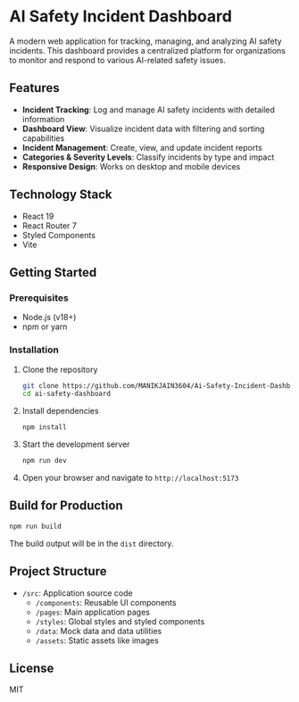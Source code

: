 # AI Safety Incident Dashboard

A modern web application for tracking, managing, and analyzing AI safety incidents. This dashboard provides a centralized platform for organizations to monitor and respond to various AI-related safety issues.

## Features

- **Incident Tracking**: Log and manage AI safety incidents with detailed information
- **Dashboard View**: Visualize incident data with filtering and sorting capabilities
- **Incident Management**: Create, view, and update incident reports
- **Categories & Severity Levels**: Classify incidents by type and impact
- **Responsive Design**: Works on desktop and mobile devices

## Technology Stack

- React 19
- React Router 7
- Styled Components
- Vite

## Getting Started

### Prerequisites

- Node.js (v18+)
- npm or yarn

### Installation

1. Clone the repository
   ```bash
   git clone https://github.com/MANIKJAIN3604/Ai-Safety-Incident-Dashboard.git
   cd ai-safety-dashboard
   ```

2. Install dependencies
   ```bash
   npm install
   ```

3. Start the development server
   ```bash
   npm run dev
   ```

4. Open your browser and navigate to `http://localhost:5173`

## Build for Production

```bash
npm run build
```

The build output will be in the `dist` directory.

## Project Structure

- `/src`: Application source code
  - `/components`: Reusable UI components
  - `/pages`: Main application pages
  - `/styles`: Global styles and styled components
  - `/data`: Mock data and data utilities
  - `/assets`: Static assets like images

## License

MIT
